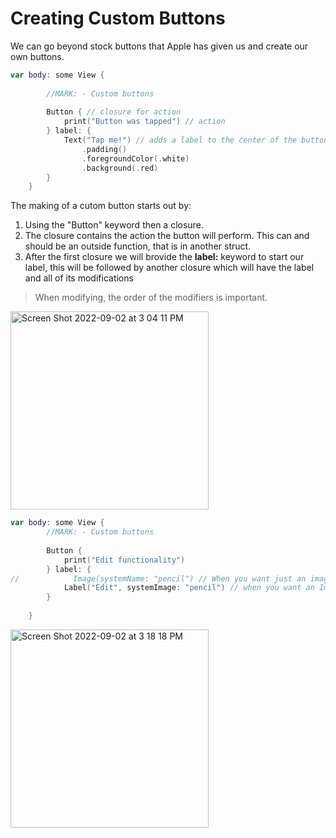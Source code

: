 # Creating Custom Buttons

We can go beyond stock buttons that Apple has given us and create our own buttons.

``` swift
var body: some View {
        
        //MARK: - Custom buttons
        
        Button { // closure for action
            print("Button was tapped") // action
        } label: {
            Text("Tap me!") // adds a label to the center of the button. The modifiers modify the Text()
                .padding()
                .foregroundColor(.white)
                .background(.red)
        }
    }
``` 

The making of a cutom button starts out by:
1. Using the "Button" keyword then a closure.
3. The closure contains the action the button will perform. This can and should be an outside function, that is in another struct.
5. After the first closure we will brovide the **label:** keyword to start our label, this will be followed by another closure which will have the
label and all of its modifications 

> When modifying, the order of the modifiers is important. 


<img width="317" alt="Screen Shot 2022-09-02 at 3 04 11 PM" src="https://user-images.githubusercontent.com/64448202/188220688-7df41bd9-f4a1-4ce0-831f-c2717057db72.png">

``` swift
var body: some View {
        //MARK: - Custom buttons
        
        Button {
            print("Edit functionality")
        } label: {
//            Image(systemName: "pencil") // When you want just an image
            Label("Edit", systemImage: "pencil") // when you want an Image and label
        }
        
    }

```

<img width="317" alt="Screen Shot 2022-09-02 at 3 18 18 PM" src="https://user-images.githubusercontent.com/64448202/188222585-e9551bf2-bd00-4e3b-afc7-516b146f2ffb.png">







